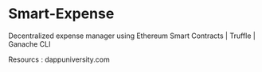 # Smart-Expense
Decentralized expense manager using Ethereum Smart Contracts | Truffle | Ganache CLI








Resourcs : dappuniversity.com
